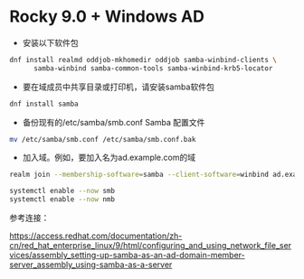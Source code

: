 Rocky 9.0 + Windows AD
=
- 安装以下软件包
```bash
dnf install realmd oddjob-mkhomedir oddjob samba-winbind-clients \
      samba-winbind samba-common-tools samba-winbind-krb5-locator
```
- 要在域成员中共享目录或打印机，请安装samba软件包
```bash
dnf install samba
```
- 备份现有的/etc/samba/smb.conf Samba 配置文件
```bash
mv /etc/samba/smb.conf /etc/samba/smb.conf.bak
```
- 加入域。例如，要加入名为ad.example.com的域
```bash
realm join --membership-software=samba --client-software=winbind ad.example.com
```
```bash
systemctl enable --now smb
systemctl enable --now nmb
```
参考连接：

https://access.redhat.com/documentation/zh-cn/red_hat_enterprise_linux/9/html/configuring_and_using_network_file_services/assembly_setting-up-samba-as-an-ad-domain-member-server_assembly_using-samba-as-a-server
